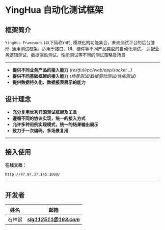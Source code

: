 # YingHua 自动化测试框架

## **框架简介**
`YingHua Framework` (以下简称`YHF`), 模块化的功能集合，未来测试平台的后台雏形.
通用测试框架，适用于接口、UI、硬件等不同产品类型的自动化测试，
适配业务逻辑测试、数据驱动测试、性能测试等不同的测试策略及场景

-------

- **提供不同业务产品的接入能力** *(restful/rpc/web/app/socket ..)*
- **提供不同基础框架的接入能力** *(场景测试/数据驱动测试/性能测试)*
- **提供数据持久化、数据报表展示的能力** 

## **设计理念**
- **充分复用优秀开源测试框架及工具**
- **遵循不同的协议实现，统一的接入方式**
- **允许多种用例实现模式，统一的结果输出展示**
- **致力于一次编码，多场景复用**

***

## 接入使用
**在线文档：**

```
http://47.97.37.145:1080/
```

***

## 开发者
| 姓名  | 邮箱 | 
|-----| --- | 
| 石林钢 | ***slg112511@163.com*** |

